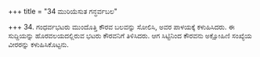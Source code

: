 +++
title = "34 ಮುರಿಯೆಸುತ ಗನ್ಧರ್ವಬಲ"

+++
34. ಗಂಧರ್ವಭಟರು ಮುಂದೊತ್ತಿ ಕೌರವ ಬಲವನ್ನು ಸೋಲಿಸಿ, ಅವರ ಪಾಳಯಕ್ಕೆ ಕಳುಹಿಸಿದರು. ಈ ಸುದ್ದಿಯನ್ನು ಹೊರವಲಯದಲ್ಲಿರುವ ಭಟರು ಕೌರವನಿಗೆ ತಿಳಿಸಿದರು. ಆಗ ಸಿಟ್ಟಿನಿಂದ ಕೌರವನು ಅಕ್ಷೋಹಿಣಿ ಸಂಖ್ಯೆಯ ವೀರರನ್ನು ಕಳುಹಿಸಿಕೊಟ್ಟನು.
